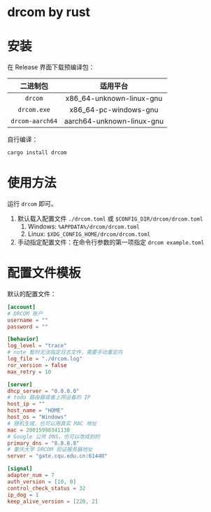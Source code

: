 # drcom by rust

# 安装

在 Release 界面下载预编译包：

| 二进制包 | 适用平台 |
|:-:|:-:|
| `drcom` | x86_64-unknown-linux-gnu |
| `drcom.exe` | x86_64-pc-windows-gnu |
| `drcom-aarch64` | aarch64-unknown-linux-gnu |

自行编译：

```sh
cargo install drcom
```

# 使用方法

运行 `drcom` 即可。

1. 默认载入配置文件 `./drcom.toml` 或 `$CONFIG_DIR/drcom/drcom.toml`
	1. Windows: `%APPDATA%/drcom/drcom.toml`
	2. Linux: `$XDG_CONFIG_HOME/drcom/drcom.toml`
2. 手动指定配置文件：在命令行参数的第一项指定 `drcom example.toml`

# 配置文件模板

默认的配置文件：

```toml
[account]
# DRCOM 账户
username = ""
password = ""

[behavior]
log_level = "trace"
# note 暂时无法指定日志文件，需要手动重定向
log_file = "./drcom.log"
ror_version = false
max_retry = 10

[server]
dhcp_server = "0.0.0.0"
# todo 路由器或者上网设备的 IP
host_ip = ""
host_name = "HOME"
host_os = "Windows"
# 随机生成，也可以用真实 MAC 地址
mac = 20015998341138
# Google 公共 DNS，也可以改成别的
primary_dns = "8.8.8.8"
# 重庆大学 DRCOM 验证服务器地址
server = "gate.cqu.edu.cn:61440"

[signal]
adapter_num = 7
auth_version = [10, 0]
control_check_status = 32
ip_dog = 1
keep_alive_version = [220, 2]
```

